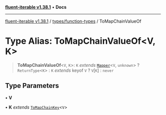 [**fluent-iterable v1.38.1**](../../../README.md) • **Docs**

***

[fluent-iterable v1.38.1](../../../README.md) / [types/function-types](../README.md) / ToMapChainValueOf

# Type Alias: ToMapChainValueOf\<V, K\>

> **ToMapChainValueOf**\<`V`, `K`\>: `K` *extends* [`Mapper`](../../../index/interfaces/Mapper.md)\<`V`, `unknown`\> ? `ReturnType`\<`K`\> : `K` *extends* keyof `V` ? `V`\[`K`\] : `never`

## Type Parameters

• **V**

• **K** *extends* [`ToMapChainKey`](ToMapChainKey.md)\<`V`\>
